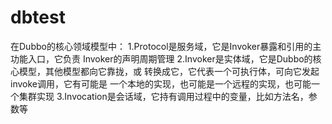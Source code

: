 # dbtest
在Dubbo的核心领域模型中：
1.Protocol是服务域，它是Invoker暴露和引用的主功能入口，它负责
Invoker的声明周期管理
2.Invoker是实体域，它是Dubbo的核心模型，其他模型都向它靠拢，或
转换成它，它代表一个可执行体，可向它发起invoke调用，它有可能是
一个本地的实现，也可能是一个远程的实现，也可能一个集群实现
3.Invocation是会话域，它持有调用过程中的变量，比如方法名，参数等
